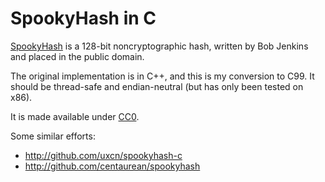 
SpookyHash in C
===============

[SpookyHash][] is a 128-bit noncryptographic hash, written by Bob Jenkins and
placed in the public domain.

The original implementation is in C++, and this is my conversion to C99. It
should be thread-safe and endian-neutral (but has only been tested on x86).

It is made available under [CC0][].

Some similar efforts:

  - http://github.com/uxcn/spookyhash-c
  - http://github.com/centaurean/spookyhash

[SpookyHash]: http://burtleburtle.net/bob/hash/spooky.html
[CC0]: http://creativecommons.org/publicdomain/zero/1.0/
